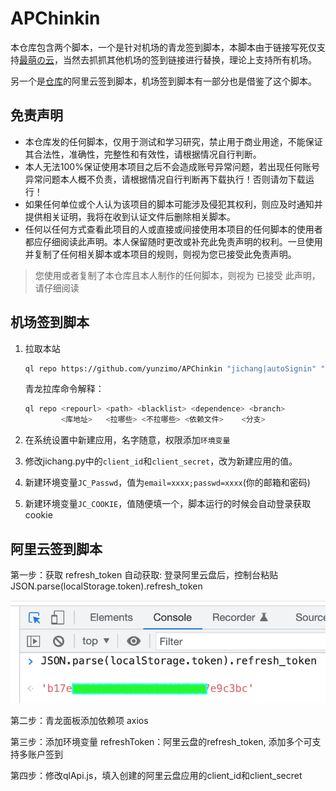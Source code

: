 # APChinkin

本仓库包含两个脚本，一个是针对机场的青龙签到脚本，本脚本由于链接写死仅支持[最萌の云](https://www.cutecloud.net/)，当然去抓抓其他机场的签到链接进行替换，理论上支持所有机场。

另一个是[仓库](https://github.com/mrabit/aliyundriveDailyCheck)的阿里云签到脚本，机场签到脚本有一部分也是借鉴了这个脚本。

## 免责声明

* 本仓库发的任何脚本，仅用于测试和学习研究，禁止用于商业用途，不能保证其合法性，准确性，完整性和有效性，请根据情况自行判断。
* 本人无法100%保证使用本项目之后不会造成账号异常问题，若出现任何账号异常问题本人概不负责，请根据情况自行判断再下载执行！否则请勿下载运行！
* 如果任何单位或个人认为该项目的脚本可能涉及侵犯其权利，则应及时通知并提供相关证明，我将在收到认证文件后删除相关脚本。
* 任何以任何方式查看此项目的人或直接或间接使用本项目的任何脚本的使用者都应仔细阅读此声明。本人保留随时更改或补充此免责声明的权利。一旦使用并复制了任何相关脚本或本项目的规则，则视为您已接受此免责声明。

> 您使用或者复制了本仓库且本人制作的任何脚本，则视为 已接受 此声明，请仔细阅读

## 机场签到脚本

1. 拉取本站

    ```sh
    ql repo https://github.com/yunzimo/APChinkin "jichang|autoSignin" "" "notify.py|QLApi.py|qlApi.js|sendNotify.js|env.js"
    ```

    青龙拉库命令解释：

    ```sh
    ql repo <repourl> <path> <blacklist> <dependence> <branch>
            <库地址>   <拉哪些> <不拉哪些> <依赖文件>    <分支>
    ```

2. 在系统设置中新建应用，名字随意，权限添加`环境变量`
3. 修改jichang.py中的`client_id`和`client_secret`，改为新建应用的值。
4. 新建环境变量`JC_Passwd`，值为`email=xxxx;passwd=xxxx`(你的邮箱和密码)
5. 新建环境变量`JC_COOKIE`，值随便填一个，脚本运行的时候会自动登录获取cookie

## 阿里云签到脚本

第一步：获取 refresh_token
自动获取: 登录阿里云盘后，控制台粘贴 JSON.parse(localStorage.token).refresh_token

![](https://raw.githubusercontent.com/yunzimo/APChinkin/main/assets/1.png)

第二步：青龙面板添加依赖项
axios

第三步：添加环境变量
refreshToken：阿里云盘的refresh_token, 添加多个可支持多账户签到

第四步：修改qlApi.js，填入创建的阿里云盘应用的client_id和client_secret